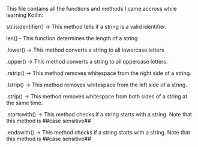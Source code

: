 This file contains all the functions and methods I came accross while learning Kotlin:

str.isidentifier() -> This method tells if a string is a valid identifier.

len() - This function determines the length of a string

.lower() -> This method converts a string to all lowercase letters

.upper() -> This method converts a string to all uppercase letters.

.rstrip() -> This method removes whitespace from the right side of a string.

.lstrip() -> This method removes whitespace from the left side of a string.

.strip() -> This method removes whitespace from both sides of a string at the same time.

.startswith() -> This method checks if a string starts with a string. Note that this method is ##case sensitive##

.endswith() -> This method checks if a string starts with a string. Note that this method is ##case sensitive##

